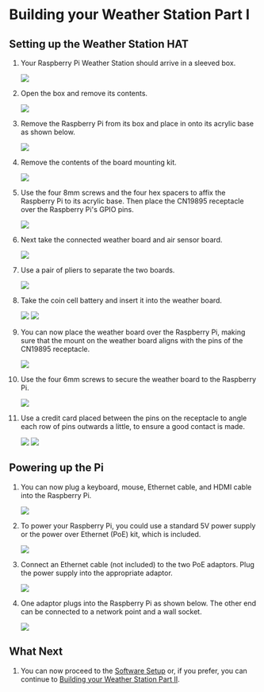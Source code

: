# Building your Weather Station Part I
## Setting up the Weather Station HAT

1. Your Raspberry Pi Weather Station should arrive in a sleeved box.

   ![](images/build_01.jpg)

1. Open the box and remove its contents.

   ![](images/build_03.jpg)

1. Remove the Raspberry Pi from its box and place in onto its acrylic base as shown below.

   ![](images/build_04.jpg)

1. Remove the contents of the board mounting kit.

   ![](images/build_06.jpg)

1. Use the four 8mm screws and the four hex spacers to affix the Raspberry Pi to its acrylic base. Then place the CN19895 receptacle over the Raspberry Pi's GPIO pins.

   ![](images/build_07.jpg)

1. Next take the connected weather board and air sensor board.

   ![](images/build_08.jpg)

1. Use a pair of pliers to separate the two boards.

   ![](images/build_09.jpg)

1. Take the coin cell battery and insert it into the weather board.

   ![](images/build_10.jpg)
   ![](images/build_11.jpg)

1. You can now place the weather board over the Raspberry Pi, making sure that the mount on the weather board aligns with the pins of the CN19895 receptacle.

   ![](images/build_12.jpg)

1. Use the four 6mm screws to secure the weather board to the Raspberry Pi.

   ![](images/build_13.jpg)

1. Use a credit card placed between the pins on the receptacle to angle each row of pins outwards a little, to ensure a good contact is made.

   ![](images/build_14.jpg)
   ![](images/build_15.jpg)

## Powering up the Pi

1. You can now plug a keyboard, mouse, Ethernet cable, and HDMI cable into the Raspberry Pi.

   ![](images/build_16.jpg)

1. To power your Raspberry Pi, you could use a standard 5V power supply or the power over Ethernet (PoE) kit, which is included.

   ![](images/build_17.jpg)

1. Connect an Ethernet cable (not included) to the two PoE adaptors. Plug the power supply into the appropriate adaptor.

   ![](images/build_18.jpg)

1. One adaptor plugs into the Raspberry Pi as shown below. The other end can be connected to a network point and a wall socket.

   ![](images/build_19.jpg)

## What Next

1. You can now proceed to the [Software Setup](software.md) or, if you prefer, you can continue to [Building your Weather Station Part II](build2.md).
